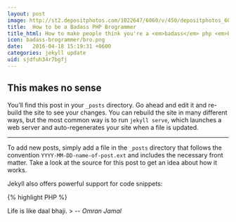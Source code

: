```yaml
---
layout: post
image: http://st2.depositphotos.com/1022647/6060/v/450/depositphotos_60604943-Hipster-style-set-glasses-mustaches.jpg
title:  How to be a Badass PHP Brogrammer
title_html: How to make people think you're a <em>badass</em> php <em>brogrammer</em>
icon: badass-brogrammer/bro.png
date:   2016-04-18 15:19:31 +0600
categories: jekyll update
uid: sjdfuh34r7bgfj
---
```

## This makes no sense
You’ll find this post in your `_posts` directory. Go ahead and edit it and re-build the site to see your changes. You can rebuild the site in many different ways, but the most common way is to run `jekyll serve`, which launches a web server and auto-regenerates your site when a file is updated.

---

To add new posts, simply add a file in the `_posts` directory that follows the convention `YYYY-MM-DD-name-of-post.ext` and includes the necessary front matter. Take a look at the source for this post to get an idea about how it works.

Jekyll also offers powerful support for code snippets:

{% highlight PHP %}
<?php
$lol = 'huehue';
{% endhighlight %}

Check out the [Jekyll docs][jekyll-docs] for more info on how to get the most out of Jekyll. File all bugs/feature requests at [Jekyll’s GitHub repo][jekyll-gh]. If you have questions, you can ask them on [Jekyll Talk][jekyll-talk].

[jekyll-docs]: http://jekyllrb.com/docs/home
[jekyll-gh]:   https://github.com/jekyll/jekyll
[jekyll-talk]: https://talk.jekyllrb.com/

> Life is like daal bhaji.  
> -- <cite>Omran Jamal</cite>
